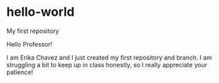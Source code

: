 # hello-world
My first repository 

Hello Professor!

I am Erika Chavez and I just created my first repository and branch. I am struggling a bit to keep
up in class honestly, so I really appreciate your patience!
